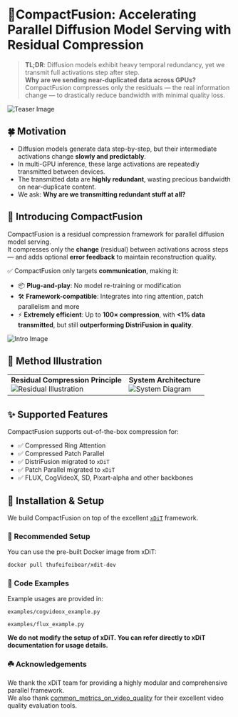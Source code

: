 # 🐳CompactFusion: Accelerating Parallel Diffusion Model Serving with Residual Compression

> **TL;DR**: Diffusion models exhibit heavy temporal redundancy, yet we transmit full activations step after step.  
> **Why are we sending near-duplicated data across GPUs?**  
> CompactFusion compresses only the residuals — the real information change — to drastically reduce bandwidth with minimal quality loss.

![Teaser Image](https://img.picgo.net/2025/05/15/teaser741bf3f5ec634b23.png)


## 🍀 Motivation

- Diffusion models generate data step-by-step, but their intermediate activations change **slowly and predictably**.
- In multi-GPU inference, these large activations are repeatedly transmitted between devices.
- The transmitted data are **highly redundant**, wasting precious bandwidth on near-duplicate content.
- We ask: **Why are we transmitting redundant stuff at all?**


## 🚀 Introducing CompactFusion

CompactFusion is a residual compression framework for parallel diffusion model serving.  
It compresses only the **change** (residual) between activations across steps — and adds optional **error feedback** to maintain reconstruction quality.

✅ CompactFusion only targets **communication**, making it:
- 📦 **Plug-and-play**: No model re-training or modification
- 🛠 **Framework-compatible**: Integrates into ring attention, patch parallelism and more
- ⚡ **Extremely efficient**: Up to **100× compression**, with **<1% data transmitted**, but still **outperforming DistriFusion in quality**.

![Intro Image](https://img.picgo.net/2025/05/15/intro40850a8451398a26.png)

## 🐚 Method Illustration

<table>
<tr>
<td><b>Residual Compression Principle</b><br><img src="https://img.picgo.net/2025/05/15/residualae697c4a98859629.png" alt="Residual Illustration"></td>
<td><b>System Architecture</b><br><img src="https://img.picgo.net/2025/05/15/archce65b198fc390fc9.png" alt="System Diagram"></td>
</tr>
</table>

## ✨ Supported Features

CompactFusion supports out-of-the-box compression for:

- ✅ Compressed Ring Attention
- ✅ Compressed Patch Parallel
- ✅ DistriFusion migrated to `xDiT`
- ✅ Patch Parallel migrated to `xDiT`
- ✅ FLUX, CogVideoX, SD, Pixart-alpha and other backbones


## 💾 Installation & Setup

We build CompactFusion on top of the excellent [`xDiT`](https://github.com/xdit-project/xDiT) framework.

### 🐳 Recommended Setup

You can use the pre-built Docker image from xDiT:

```bash
docker pull thufeifeibear/xdit-dev
```

### 🔧 Code Examples
Example usages are provided in:

`examples/cogvideox_example.py`

`examples/flux_example.py`

**We do not modify the setup of xDiT. You can refer directly to xDiT documentation for usage details.**

### ☘️ Acknowledgements
We thank the xDiT team for providing a highly modular and comprehensive parallel framework.  
We also thank [common_metrics_on_video_quality](https://github.com/JunyaoHu/common_metrics_on_video_quality) for their excellent video quality evaluation tools.